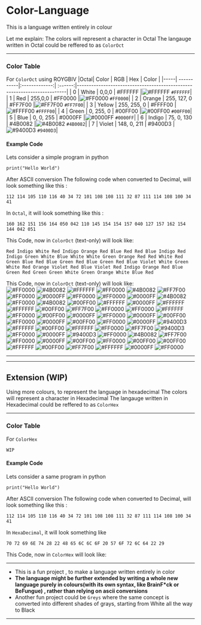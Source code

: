 # Color-Language
This is a language written entirely in colour

Let me explain:
The colors will represent a character in Octal
The langauge written in Octal could be reffered to as `ColorOct`

<hr>

### Color Table
For `ColorOct` using ROYGBIV
|Octal| Color      | RGB           | Hex     | Color                                                                   |
|-----| -----------|:-------------:| :------:|-------------------------------------------------------------------------|
| 0   | White      | 0,0,0         | #FFFFFF |![#FFFFFF](https://via.placeholder.com/15/FFFFFF/000000?text=+) `#FFFFFF`|
| 1   | Red        | 255,0,0       | #FF0000 |![#FF0000](https://via.placeholder.com/15/FF0000/000000?text=+) `#FF0000`|
| 2   | Orange     | 255, 127, 0   | #FF7F00 |![#FF7F00](https://via.placeholder.com/15/FF7F00/000000?text=+) `#FF7F00`|
| 3   | Yellow     | 255, 255, 0   | #FFFF00 |![#FFFF00](https://via.placeholder.com/15/FFFF00/000000?text=+) `#FFFF00`|
| 4   | Green      | 0, 255, 0     | #00FF00 |![#00FF00](https://via.placeholder.com/15/00FF00/000000?text=+) `#00FF00`|
| 5   | Blue       | 0, 0, 255     | #0000FF |![#0000FF](https://via.placeholder.com/15/0000FF/000000?text=+) `#0000FF`|
| 6   | Indigo     | 75, 0, 130    | #4B0082 |![#4B0082](https://via.placeholder.com/15/4B0082/000000?text=+) `#4B0082`|
| 7   | Violet     | 148, 0, 211   | #9400D3 |![#9400D3](https://via.placeholder.com/15/9400D3/000000?text=+) `#9400D3`|

#### Example Code
Lets consider a simple program in python

`
print("Hello World")
`

After ASCII conversion
The following code when converted to Decimal, will look something like this :
```
112 114 105 110 116 40 34 72 101 108 108 111 32 87 111 114 108 100 34 41
```

In `Octal`, it will look something like this :
```
160 162 151 156 164 050 042 110 145 154 154 157 040 127 157 162 154 144 042 051
```

This Code, now in `ColorOct` (text-only) will look like:
```
Red Indigo White Red Indigo Orange Red Blue Red Red Blue Indigo Red Indigo Green White Blue White White Green Orange Red Red White Red Green Blue Red Blue Green Red Blue Green Red Blue Violet White Green White Red Orange Violet Red Blue Violet Red Indigo Orange Red Blue Green Red Green Green White Green Orange White Blue Red
```

This Code, now in `ColorOct` (text-only) will look like:
<br>
![#FF0000](https://via.placeholder.com/15/FF0000/000000?text=+)
![#4B0082](https://via.placeholder.com/15/4B0082/000000?text=+)
![#FFFFFF](https://via.placeholder.com/15/FFFFFF/000000?text=+)
![#FF0000](https://via.placeholder.com/15/FF0000/000000?text=+)
![#4B0082](https://via.placeholder.com/15/4B0082/000000?text=+)
![#FF7F00](https://via.placeholder.com/15/FF7F00/000000?text=+)
![#FF0000](https://via.placeholder.com/15/FF0000/000000?text=+)
![#0000FF](https://via.placeholder.com/15/0000FF/000000?text=+)
![#FF0000](https://via.placeholder.com/15/FF0000/000000?text=+)
![#FF0000](https://via.placeholder.com/15/FF0000/000000?text=+)
![#0000FF](https://via.placeholder.com/15/0000FF/000000?text=+)
![#4B0082](https://via.placeholder.com/15/4B0082/000000?text=+)
![#FF0000](https://via.placeholder.com/15/FF0000/000000?text=+)
![#4B0082](https://via.placeholder.com/15/4B0082/000000?text=+)
![#00FF00](https://via.placeholder.com/15/00FF00/000000?text=+)
![#FFFFFF](https://via.placeholder.com/15/FFFFFF/000000?text=+)
![#0000FF](https://via.placeholder.com/15/0000FF/000000?text=+)
![#FFFFFF](https://via.placeholder.com/15/FFFFFF/000000?text=+)
![#FFFFFF](https://via.placeholder.com/15/FFFFFF/000000?text=+)
![#00FF00](https://via.placeholder.com/15/00FF00/000000?text=+)
![#FF7F00](https://via.placeholder.com/15/FF7F00/000000?text=+)
![#FF0000](https://via.placeholder.com/15/FF0000/000000?text=+)
![#FF0000](https://via.placeholder.com/15/FF0000/000000?text=+)
![#FFFFFF](https://via.placeholder.com/15/FFFFFF/000000?text=+)
![#FF0000](https://via.placeholder.com/15/FF0000/000000?text=+)
![#00FF00](https://via.placeholder.com/15/00FF00/000000?text=+)
![#0000FF](https://via.placeholder.com/15/0000FF/000000?text=+)
![#FF0000](https://via.placeholder.com/15/FF0000/000000?text=+)
![#0000FF](https://via.placeholder.com/15/0000FF/000000?text=+)
![#00FF00](https://via.placeholder.com/15/00FF00/000000?text=+)
![#FF0000](https://via.placeholder.com/15/FF0000/000000?text=+)
![#0000FF](https://via.placeholder.com/15/0000FF/000000?text=+)
![#00FF00](https://via.placeholder.com/15/00FF00/000000?text=+)
![#FF0000](https://via.placeholder.com/15/FF0000/000000?text=+)
![#0000FF](https://via.placeholder.com/15/0000FF/000000?text=+)
![#9400D3](https://via.placeholder.com/15/00FF00/000000?text=+)
![#FFFFFF](https://via.placeholder.com/15/FFFFFF/000000?text=+)
![#00FF00](https://via.placeholder.com/15/00FF00/000000?text=+)
![#FFFFFF](https://via.placeholder.com/15/FFFFFF/000000?text=+)
![#FF0000](https://via.placeholder.com/15/FF0000/000000?text=+)
![#FF7F00](https://via.placeholder.com/15/FF7F00/000000?text=+)
![#9400D3](https://via.placeholder.com/15/00FF00/000000?text=+)
![#FF0000](https://via.placeholder.com/15/FF0000/000000?text=+)
![#0000FF](https://via.placeholder.com/15/0000FF/000000?text=+)
![#9400D3](https://via.placeholder.com/15/00FF00/000000?text=+)
![#FF0000](https://via.placeholder.com/15/FF0000/000000?text=+)
![#4B0082](https://via.placeholder.com/15/4B0082/000000?text=+)
![#FF7F00](https://via.placeholder.com/15/FF7F00/000000?text=+)
![#FF0000](https://via.placeholder.com/15/FF0000/000000?text=+)
![#0000FF](https://via.placeholder.com/15/0000FF/000000?text=+)
![#00FF00](https://via.placeholder.com/15/00FF00/000000?text=+)
![#FF0000](https://via.placeholder.com/15/FF0000/000000?text=+)
![#00FF00](https://via.placeholder.com/15/00FF00/000000?text=+)
![#00FF00](https://via.placeholder.com/15/00FF00/000000?text=+)
![#FFFFFF](https://via.placeholder.com/15/FFFFFF/000000?text=+)
![#00FF00](https://via.placeholder.com/15/00FF00/000000?text=+)
![#FF7F00](https://via.placeholder.com/15/FF7F00/000000?text=+)
![#FFFFFF](https://via.placeholder.com/15/FFFFFF/000000?text=+)
![#0000FF](https://via.placeholder.com/15/0000FF/000000?text=+)
![#FF0000](https://via.placeholder.com/15/FF0000/000000?text=+)

<hr>
<hr>

## Extension (WIP)
Using more colours, to represent the language in hexadecimal
The colors will represent a character in Hexadecimal
The langauge written in Hexadecimal could be reffered to as `ColorHex`

<hr> 

### Color Table
For `ColorHex`
```
WIP
```
<!--
|Octal| Color      | RGB           | Hex     | Color                                                                   |
|-----| -----------|:-------------:| :------:|-------------------------------------------------------------------------|
| 0   | White      | 0,0,0         | #FFFFFF |![#90B3A4](https://via.placeholder.com/15/FFFFFF/000000?text=+) `#FFFFFF`|
| 1   | Red        | 255,0,0       | #FF0000 |![#779977](https://via.placeholder.com/15/FF0000/000000?text=+) `#FF0000`|
| 2   | Orange     | 255, 127, 0   | #FF7F00 |![#364844](https://via.placeholder.com/15/FF7F00/000000?text=+) `#FF7F00`|
| 3   | Yellow     | 255, 255, 0   | #FFFF00 |![#1c1c1c](https://via.placeholder.com/15/FFFF00/000000?text=+) `#FFFF00`|
| 4   | Green      | 0, 255, 0     | #00FF00 |![#90B3A4](https://via.placeholder.com/15/00FF00/000000?text=+) `#00FF00`|
| 5   | Blue       | 0, 0, 255     | #0000FF |![#779977](https://via.placeholder.com/15/0000FF/000000?text=+) `#0000FF`|
| 6   | Indigo     | 75, 0, 130    | #4B0082 |![#364844](https://via.placeholder.com/15/4B0082/000000?text=+) `#4B0082`|
| 7   | Violet     | 148, 0, 211   | #9400D3 |![#1c1c1c](https://via.placeholder.com/15/9400D3/000000?text=+) `#9400D3`|
-->

#### Example Code
Lets consider a same program in python

`
print("Hello World")
`

After ASCII conversion
The following code when converted to Decimal, will look something like this :
```
112 114 105 110 116 40 34 72 101 108 108 111 32 87 111 114 108 100 34 41
```

In `HexaDecimal`, it will look something like 
```
70 72 69 6E 74 28 22 48 65 6C 6C 6F 20 57 6F 72 6C 64 22 29
```

This Code, now in `ColorHex` will look like:


<hr>

- This is a fun project , to make a language written entirely in color
- **The language might be further extended by writing a whole new language purely in colours(with its own syntax, like BrainF\*ck or BeFungue) , rather than relying on ascii conversions**
- Another fun project could be `Greys` where the same concept is converted into different shades of grays, starting from White all the way to Black

<hr>
